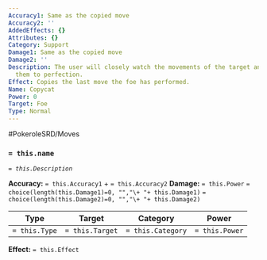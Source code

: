 ```yaml
---
Accuracy1: Same as the copied move
Accuracy2: ''
AddedEffects: {}
Attributes: {}
Category: Support
Damage1: Same as the copied move
Damage2: ''
Description: The user will closely watch the movements of the target and will imitate
  them to perfection.
Effect: Copies the last move the foe has performed.
Name: Copycat
Power: 0
Target: Foe
Type: Normal
---
```


#PokeroleSRD/Moves

### `= this.name`
*`= this.Description`*

**Accuracy:** `= this.Accuracy1` + `= this.Accuracy2`
**Damage:** `= this.Power` `= choice(length(this.Damage1)=0, "","\+ "+ this.Damage1)` `= choice(length(this.Damage2)=0, "","\+ "+ this.Damage2)`

| Type          | Target          | Category          | Power          |
| ------------- | --------------- | ----------------  | -------------- |
| `= this.Type` | `= this.Target` | `= this.Category` | `= this.Power` | 

**Effect:** `= this.Effect`